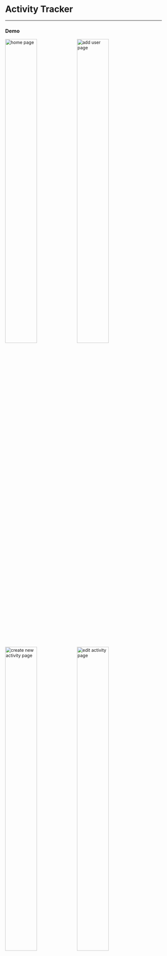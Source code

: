 # Activity Tracker
<hr> 

### Demo

<img src="https://github.com/ayushkr7/activity-tracker/assets/51288637/febfa650-395e-4b3f-b37e-80dce9305850" alt="home page" width=45% height=50%/>
<img src="https://github.com/ayushkr7/activity-tracker/assets/51288637/7b58d5e7-086d-4576-8294-f24c3485073b" alt="add user page" width=45% height=50%/>
<img src="https://github.com/ayushkr7/activity-tracker/assets/51288637/59ee75f0-e7cd-4b17-9a24-a9f3ee7170df" alt="create new activity page" width=45% height=50%/>
<img src="https://github.com/ayushkr7/activity-tracker/assets/51288637/1bca6190-0fbd-4a4b-a6f4-8b2eb4352b2d" alt="edit activity page" width=45% height=50%/>

<hr>

### Run the project

This is a [React.js](https://reactjs.org/) project bootstrapped with [`create-react-app`](https://create-react-app.dev/).

Step1: First, we will be starting the backend, so enter the backend directory.
 - Open `.env` file and add you MongoDB database link
 - Run npm start to start your backend
 - Refresh the fronten
  
Step2: Enter the root directory. 
 - Run `npm start` to start the development server.
 - Open [http://localhost:3000](http://localhost:3000) with your browser to see the result.


